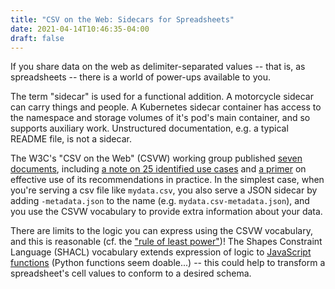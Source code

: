 ```yaml
---
title: "CSV on the Web: Sidecars for Spreadsheets"
date: 2021-04-14T10:46:35-04:00
draft: false
---
```


If you share data on the web as delimiter-separated values -- that is, as spreadsheets -- there is a
world of power-ups available to you.

The term "sidecar" is used for a functional addition. A motorcycle sidecar can carry things and
people. A Kubernetes sidecar container has access to the namespace and storage volumes of it's pod's
main container, and so supports auxiliary work. Unstructured documentation, e.g. a typical README
file, is not a sidecar.

The W3C's "CSV on the Web" (CSVW) working group published [seven
documents](https://github.com/w3c/csvw), including [a note on 25 identified use
cases](https://www.w3.org/TR/2016/NOTE-csvw-ucr-20160225/) and [a
primer](https://www.w3.org/TR/2016/NOTE-tabular-data-primer-20160225/) on effective use of its
recommendations in practice. In the simplest case, when you're serving a csv file like `mydata.csv`,
you also serve a JSON sidecar by adding `-metadata.json` to the name (e.g.
`mydata.csv-metadata.json`), and you use the CSVW vocabulary to provide extra information about your
data.

There are limits to the logic you can express using the CSVW vocabulary, and this is reasonable (cf.
the ["rule of least power"](https://www.w3.org/2001/tag/doc/leastPower.html))! The Shapes Constraint
Language (SHACL) vocabulary extends expression of logic to [JavaScript
functions](https://www.w3.org/TR/2017/NOTE-shacl-js-20170608/#h-js-functions) (Python functions seem
doable...) -- this could help to transform a spreadsheet's cell values to conform to a desired
schema.